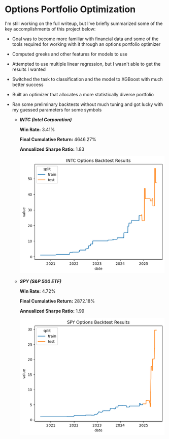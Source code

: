 # Options Portfolio Optimization

I'm still working on the full writeup, but I've briefly summarized some of the key accomplishments of this project below:

- Goal was to become more familiar with financial data and some of the tools required for working with it through an options portfolio optimizer

- Computed greeks and other features for models to use

- Attempted to use multiple linear regression, but I wasn't able to get the results I wanted

- Switched the task to classification and the model to XGBoost with much better success

- Built an optimizer that allocates a more statistically diverse portfolio

- Ran some preliminary backtests without much tuning and got lucky with my guessed parameters for some symbols

    - _**INTC (Intel Corporation)**_
    
        **Win Rate:** 3.41%

        **Final Cumulative Return:** 4646.27%

        **Annualized Sharpe Ratio:** 1.83

        ![alt text](README-images/INTC.png)
    
    - _**SPY (S&P 500 ETF)**_

        **Win Rate:** 4.72%

        **Final Cumulative Return:** 2872.18%

        **Annualized Sharpe Ratio:** 1.99

        ![alt text](README-images/SPY.png)
